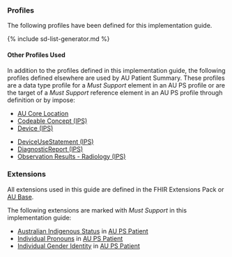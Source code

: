 ### Profiles

The following profiles have been defined for this implementation guide.

<!-- ================================================ -->
<!--  use this line to include an autogenerated list of all profiles and highlight new ones using the input/data/new_stuff.yml list.  Remove it if you would like to hand generate it -->

{% include sd-list-generator.md %}
<!-- ================================================ -->

#### Other Profiles Used 

In addition to the profiles defined in this implementation guide, the following profiles defined elsewhere are used by AU Patient Summary. These profiles are a data type profile for a *Must Support* element in an AU PS profile or are the target of a *Must Support* reference element in an AU PS profile through definition or by impose:
- [AU Core Location](https://build.fhir.org/ig/hl7au/au-fhir-core/StructureDefinition-au-core-location.html)
- [Codeable Concept (IPS)](https://build.fhir.org/ig/HL7/fhir-ips/StructureDefinition-CodeableConcept-uv-ips.html)
- [Device (IPS)](https://build.fhir.org/ig/HL7/fhir-ips/StructureDefinition-Device-uv-ips.html)
* [DeviceUseStatement (IPS)](https://build.fhir.org/ig/HL7/fhir-ips/StructureDefinition-DeviceUseStatement-uv-ips.html)
* [DiagnosticReport (IPS)](https://build.fhir.org/ig/HL7/fhir-ips/StructureDefinition-DiagnosticReport-uv-ips.html)
* [Observation Results - Radiology (IPS)](https://build.fhir.org/ig/HL7/fhir-ips/StructureDefinition-Observation-results-radiology-uv-ips.html)


### Extensions

All extensions used in this guide are defined in the FHIR Extensions Pack or [AU Base](http://build.fhir.org/ig/hl7au/au-fhir-base/profiles-and-extensions.html#extensions).

The following extensions are marked with *Must Support* in this implementation guide:
* [Australian Indigenous Status](https://build.fhir.org/ig/hl7au/au-fhir-base/StructureDefinition-indigenous-status.html) in [AU PS Patient](StructureDefinition-au-ps-patient.html)
* [Individual Pronouns](https://hl7.org/fhir/extensions/5.1.0/StructureDefinition-individual-pronouns.html) in [AU PS Patient](StructureDefinition-au-ps-patient.html)
* [Individual Gender Identity](https://hl7.org/fhir/extensions/5.1.0/StructureDefinition-individual-genderIdentity.html) in [AU PS Patient](StructureDefinition-au-ps-patient.html)